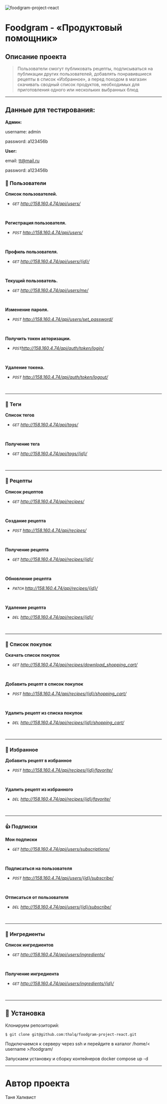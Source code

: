 ![foodgram-project-react](https://github.com/thalq/foodgram-project-react/actions/workflows/main.yml/badge.svg)

# Foodgram - «Продуктовый помощник»

## Описание проекта
> Пользователи смогут публиковать рецепты, подписываться на публикации других пользователей, добавлять понравившиеся рецепты в список «Избранное», а перед походом в магазин скачивать сводный список продуктов, необходимых для приготовления одного или нескольких выбранных блюд
----
## Данные для тестирования:

__Админ:__

username:  admin

password: a123456b
<br />

__User:__

email: tt@mail.ru

password: a123456b
<br />

### :bust_in_silhouette: Пользователи

**Список пользователей.**

- _`GET` http://158.160.4.74/api/users/_
<br />

**Регистрация пользователя.**
- _`POST` http://158.160.4.74/api/users/_
<br />

**Профиль пользователя.**
- _`GET` http://158.160.4.74/api/users/{id}/_
<br />

**Текущий пользователь.**
- _`GET` http://158.160.4.74/api/users/me/_
<br />

**Изменение пароля.**
- _`POST` http://158.160.4.74/api/users/set_password/_
<br />

**Получить токен авторизации.**
- _`POST`http://158.160.4.74/api/auth/token/login/_
<br />

**Удаление токена.**

- _`POST` http://158.160.4.74/api/auth/token/logout/_
<br />

----

### :pushpin: Теги

**Cписок тегов**
- _`GET` http://158.160.4.74/api/tags/_
<br />


**Получение тега**
- _`GET` http://158.160.4.74/api/tags/{id}/_
<br />

----

### :fork_and_knife: Рецепты

**Список рецептов**
- _`GET` http://158.160.4.74/api/recipes/_
<br />

**Создание рецепта**
- _`POST` http://158.160.4.74/api/recipes/_
<br />

**Получение рецепта**
- _`GET` http://158.160.4.74/api/recipes/{id}/_
<br />

**Обновление рецепта**
- _`PATCH` http://158.160.4.74/api/recipes/{id}/_
<br />


**Удаление рецепта**
- _`DEL` http://158.160.4.74/api/recipes/{id}/_
<br />

----

### :memo: Список покупок

**Скачать список покупок**
- _`GET` http://158.160.4.74/api/recipes/download_shopping_cart/_
<br />

**Добавить рецепт в список покупок**
- _`POST` http://158.160.4.74/api/recipes/{id}/shopping_cart/_
<br />

**Удалить рецепт из списка покупок**
- _`DEL` http://158.160.4.74/api/recipes/{id}/shopping_cart/_
<br />

----

### :star2: Избранное

**Добавить рецепт в избранное**
- _`POST` http://158.160.4.74/api/recipes/{id}/favorite/_
<br />

**Удалить рецепт из избранного**
- _`DEL` http://158.160.4.74/api/recipes/{id}/favorite/_
<br />

----

### :+1: Подписки

**Мои подписки**
- _`GET` http://158.160.4.74/api/users/subscriptions/_
<br />

**Подписаться на пользователя**
- _`POST` http://158.160.4.74/api/users/{id}/subscribe/_
<br />

**Отписаться от пользователя**
- _`DEL` http://158.160.4.74/api/users/{id}/subscribe/_
<br />

----

### :tomato: Ингредиенты

**Список ингредиентов**
- _`GET` http://158.160.4.74/api/users/ingredients/_
<br />

**Получение ингредиента**
- _`GET` http://158.160.4.74/api/users/ingredients/{id}/_
<br />

----

## :wrench: Установка
Клонируем репозиторий:

```$ git clone git@github.com:thalq/foodgram-project-react.git```

Подключаемся к серверу через ssh и перейдите в каталог
/home/< username >/foodgram/

Запускаем установку и сборку контейнеров
docker compose up -d

----
# Автор проекта
Таня Халквист
